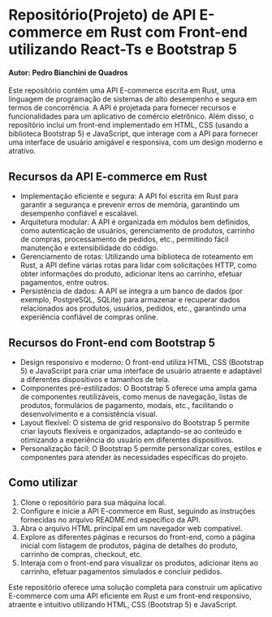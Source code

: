 # Repositório(Projeto) de API E-commerce em Rust com Front-end utilizando React-Ts e Bootstrap 5

#### Autor: Pedro Bianchini de Quadros


Este repositório contém uma API E-commerce escrita em Rust, uma linguagem de programação de sistemas de alto desempenho e segura em termos de concorrência. A API é projetada para fornecer recursos e funcionalidades para um aplicativo de comércio eletrônico. Além disso, o repositório inclui um front-end implementado em HTML, CSS (usando a biblioteca Bootstrap 5) e JavaScript, que interage com a API para fornecer uma interface de usuário amigável e responsiva, com um design moderno e atrativo.

## Recursos da API E-commerce em Rust

- Implementação eficiente e segura: A API foi escrita em Rust para garantir a segurança e prevenir erros de memória, garantindo um desempenho confiável e escalável.
- Arquitetura modular: A API é organizada em módulos bem definidos, como autenticação de usuários, gerenciamento de produtos, carrinho de compras, processamento de pedidos, etc., permitindo fácil manutenção e extensibilidade do código.
- Gerenciamento de rotas: Utilizando uma biblioteca de roteamento em Rust, a API define várias rotas para lidar com solicitações HTTP, como obter informações do produto, adicionar itens ao carrinho, efetuar pagamentos, entre outros.
- Persistência de dados: A API se integra a um banco de dados (por exemplo, PostgreSQL, SQLite) para armazenar e recuperar dados relacionados aos produtos, usuários, pedidos, etc., garantindo uma experiência confiável de compras online.

## Recursos do Front-end com Bootstrap 5

- Design responsivo e moderno: O front-end utiliza HTML, CSS (Bootstrap 5) e JavaScript para criar uma interface de usuário atraente e adaptável a diferentes dispositivos e tamanhos de tela.
- Componentes pré-estilizados: O Bootstrap 5 oferece uma ampla gama de componentes reutilizáveis, como menus de navegação, listas de produtos, formulários de pagamento, modais, etc., facilitando o desenvolvimento e a consistência visual.
- Layout flexível: O sistema de grid responsivo do Bootstrap 5 permite criar layouts flexíveis e organizados, adaptando-se ao conteúdo e otimizando a experiência do usuário em diferentes dispositivos.
- Personalização fácil: O Bootstrap 5 permite personalizar cores, estilos e componentes para atender às necessidades específicas do projeto.

## Como utilizar

1. Clone o repositório para sua máquina local.
2. Configure e inicie a API E-commerce em Rust, seguindo as instruções fornecidas no arquivo README.md específico da API.
3. Abra o arquivo HTML principal em um navegador web compatível.
4. Explore as diferentes páginas e recursos do front-end, como a página inicial com listagem de produtos, página de detalhes do produto, carrinho de compras, checkout, etc.
5. Interaja com o front-end para visualizar os produtos, adicionar itens ao carrinho, efetuar pagamentos simulados e concluir pedidos.

Este repositório oferece uma solução completa para construir um aplicativo E-commerce com uma API eficiente em Rust e um front-end responsivo, atraente e intuitivo utilizando HTML, CSS (Bootstrap 5) e JavaScript.
